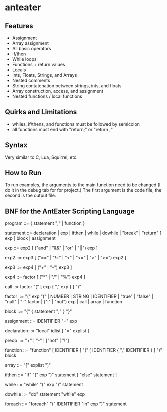# anteater

Features
---------------------------------------------------
- Assignment
- Array assignment
- All basic operators
- If/then
- While loops
- Functions + return values
- Locals
- Ints, Floats, Strings, and Arrays
- Nested comments
- String contatenation between strings, ints, and floats
- Array construction, access, and assignment
- Nested functions / local functions

Quirks and Limitations
---------------------------------------------------
- whiles, if/thens, and functions must be followed by
  semicolon
- all functions must end with "return;" or
  "return <some exp>;"
  
Syntax
---------------------------------------------------
Very similar to C, Lua, Squirrel, etc.

How to Run
---------------------------------------------------
To run examples, the arguments to the main function
need to be changed (I do it in the debug tab for
for project.)  The first argument is the code file,
the second is the output file.

BNF for the AntEater Scripting Language
---------------------------------------------------
program		::= { statement ";" | function }

statement	::= declaration | exp | ifthen | while | dowhile | "break" | "return" [ exp ]
				    block | assignment

exp			::= exp2 [ ("and" | "&&" | "or" | "||") exp ]

exp2			::= exp3 [ ("==" | "!=" | "<" | "<=" | ">" | ">=") exp2 ]

exp3			::= exp4 [ ("+" | "-") exp3 ]

exp4			::= factor [ ("*" | "/" | "%") exp4 ]

call			::= factor "(" [ exp { "," exp } ] ")"

factor		::= "(" exp ")" | NUMBER | STRING | IDENTIFIER |
				    "true" | "false" | "null" | "-" factor | ("!" | "not") exp |
				    call | array | function

block			::= "{" { statement ";" } "}"

assignment	::= IDENTIFIER "=" exp

declaration	::= "local" idlist [ "=" explist ]

preop			::= "+" | "-" | ["not" | "!"]

function		::= "function" [ IDENTIFIER ] "(" [ IDENTIFIER { "," IDENTIFIER } ] ")" block

array			::= "[" explist "]"

ifthen		::= "if" "(" exp ")" statement [ "else" statement ]

while			::= "while" "(" exp ")" statement

dowhile		::= "do" statement "while" exp

foreach		::= "foreach" "(" IDENTIFIER "in" exp ")" statement
